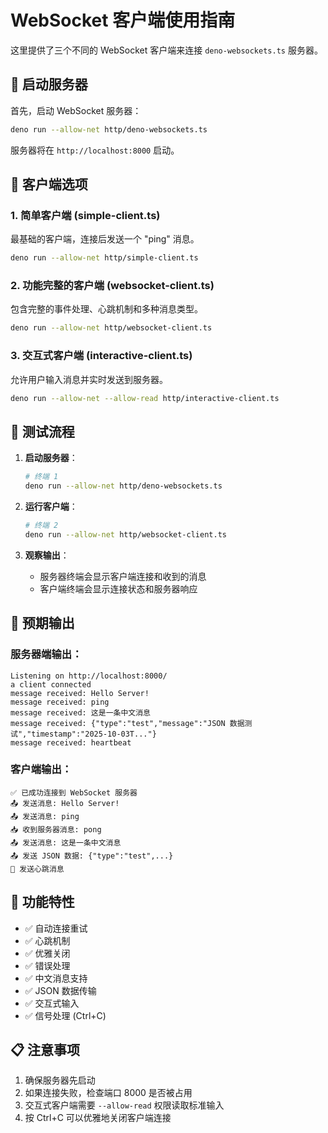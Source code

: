 # WebSocket 客户端使用指南

这里提供了三个不同的 WebSocket 客户端来连接 `deno-websockets.ts` 服务器。

## 🚀 启动服务器

首先，启动 WebSocket 服务器：

```bash
deno run --allow-net http/deno-websockets.ts
```

服务器将在 `http://localhost:8000` 启动。

## 📱 客户端选项

### 1. 简单客户端 (simple-client.ts)
最基础的客户端，连接后发送一个 "ping" 消息。

```bash
deno run --allow-net http/simple-client.ts
```

### 2. 功能完整的客户端 (websocket-client.ts)
包含完整的事件处理、心跳机制和多种消息类型。

```bash
deno run --allow-net http/websocket-client.ts
```

### 3. 交互式客户端 (interactive-client.ts)
允许用户输入消息并实时发送到服务器。

```bash
deno run --allow-net --allow-read http/interactive-client.ts
```

## 🧪 测试流程

1. **启动服务器**：
   ```bash
   # 终端 1
   deno run --allow-net http/deno-websockets.ts
   ```

2. **运行客户端**：
   ```bash
   # 终端 2
   deno run --allow-net http/websocket-client.ts
   ```

3. **观察输出**：
   - 服务器终端会显示客户端连接和收到的消息
   - 客户端终端会显示连接状态和服务器响应

## 📝 预期输出

### 服务器端输出：
```
Listening on http://localhost:8000/
a client connected
message received: Hello Server!
message received: ping
message received: 这是一条中文消息
message received: {"type":"test","message":"JSON 数据测试","timestamp":"2025-10-03T..."}
message received: heartbeat
```

### 客户端输出：
```
✅ 已成功连接到 WebSocket 服务器
📤 发送消息: Hello Server!
📤 发送消息: ping
📥 收到服务器消息: pong
📤 发送消息: 这是一条中文消息
📤 发送 JSON 数据: {"type":"test",...}
💓 发送心跳消息
```

## 🔧 功能特性

- ✅ 自动连接重试
- ✅ 心跳机制
- ✅ 优雅关闭
- ✅ 错误处理
- ✅ 中文消息支持
- ✅ JSON 数据传输
- ✅ 交互式输入
- ✅ 信号处理 (Ctrl+C)

## 📋 注意事项

1. 确保服务器先启动
2. 如果连接失败，检查端口 8000 是否被占用
3. 交互式客户端需要 `--allow-read` 权限读取标准输入
4. 按 Ctrl+C 可以优雅地关闭客户端连接